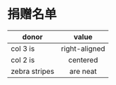 # 捐赠名单

| donor        | value          |
| ------------- |:-------------:|
| col 3 is      | right-aligned |
| col 2 is      | centered      |
| zebra stripes | are neat      |